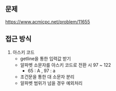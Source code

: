 ## 문제 
https://www.acmicpc.net/problem/11655

## 접근 방식
1. 아스키 코드
    - getline을 통한 입력값 받기
    - 알파벳 소문자를 아스키 코드로 전환 시 97 ~ 122
        - 65 : A , 97 : a
    - 조건문을 통한 대 소문자 분리
    - 알파벳 범위가 넘을 경우 예외처리